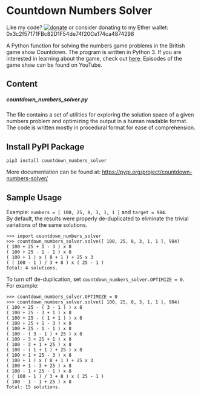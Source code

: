 # Countdown Numbers Solver

Like my code? [![donate](https://img.shields.io/badge/%24-Buy%20me%20a%20coffee-ef864e.svg)](https://www.buymeacoffee.com/exitexit) or consider donating to my Ether wallet: 0x3c2f57171FBc82D1F54de74f20Ce174ca4874298

A Python function for solving the numbers game problems in the British game show Countdown. The program is written in Python 3.
If you are interested in learning about the game, check out [here](https://en.wikipedia.org/wiki/Countdown_(game_show)#Numbers_round).
Episodes of the game show can be found on YouTube.

## Content

##### countdown_numbers_solver.py
The file contains a set of utilities for exploring the solution space of a given numbers problem and optimizing the output in a human readable format. The code is written mostly in procedural format for ease of comprehension.

## Install PyPI Package
```
pip3 install countdown_numbers_solver
```
More documentation can be found at: https://pypi.org/project/countdown-numbers-solver/

## Sample Usage
Example: `numbers = [ 100, 25, 8, 3, 1, 1 ]` and `target = 984`.<br/>
By default, the results were properly de-duplicated to eliminate the trivial variations of the same solutions.
```
>>> import countdown_numbers_solver
>>> countdown_numbers_solver.solve([ 100, 25, 8, 3, 1, 1 ], 984)
( 100 + 25 + 1 - 3 ) x 8
( 100 + 25 - 1 - 1 ) x 8
( 100 + 1 ) x ( 8 + 1 ) + 25 x 3
( ( 100 - 1 ) / 3 + 8 ) x ( 25 - 1 )
Total: 4 solutions.
```
To turn off de-duplication, set `countdown_numbers_solver.OPTIMIZE = 0`.<br/>
For example:
```
>>> countdown_numbers_solver.OPTIMIZE = 0
>>> countdown_numbers_solver.solve([ 100, 25, 8, 3, 1, 1 ], 984)
( 100 + 25 - ( 3 - 1 ) ) x 8
( 100 + 25 - 3 + 1 ) x 8
( 100 + 25 - ( 1 + 1 ) ) x 8
( 100 + 25 + 1 - 3 ) x 8
( 100 + 25 - 1 - 1 ) x 8
( 100 - ( 3 - 1 ) + 25 ) x 8
( 100 - 3 + 25 + 1 ) x 8
( 100 - 3 + 1 + 25 ) x 8
( 100 - ( 1 + 1 ) + 25 ) x 8
( 100 + 1 + 25 - 3 ) x 8
( 100 + 1 ) x ( 8 + 1 ) + 25 x 3
( 100 + 1 - 3 + 25 ) x 8
( 100 - 1 + 25 - 1 ) x 8
( ( 100 - 1 ) / 3 + 8 ) x ( 25 - 1 )
( 100 - 1 - 1 + 25 ) x 8
Total: 15 solutions.
```
